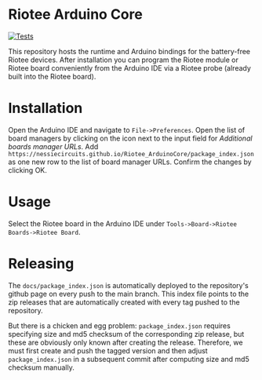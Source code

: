 # Riotee Arduino Core


[![Tests](https://github.com/NessieCircuits/Riotee_ArduinoCore/actions/workflows/test.yml/badge.svg)](https://github.com/NessieCircuits/Riotee_ArduinoCore/actions/workflows/test.yml)

This repository hosts the runtime and Arduino bindings for the battery-free Riotee devices. After installation you can program the Riotee module or Riotee board conveniently from the Arduino IDE via a Riotee probe (already built into the Riotee board).

# Installation

Open the Arduino IDE and navigate to `File->Preferences`.
Open the list of board managers by clicking on the icon next to the input field for *Additional boards manager URLs*.
Add `https://nessiecircuits.github.io/Riotee_ArduinoCore/package_index.json` as one new row to the list of board manager URLs.
Confirm the changes by clicking OK.

# Usage

Select the Riotee board in the Arduino IDE under `Tools->Board->Riotee Boards->Riotee Board`.

# Releasing

The `docs/package_index.json` is automatically deployed to the repository's github page on every push to the main branch. This index file points to the zip releases that are automatically created with every tag pushed to the repository.

But there is a chicken and egg problem: `package_index.json` requires specifying size and md5 checksum of the corresponding zip release, but these are obviously only known after creating the release. Therefore, we must first create and push the tagged version and then adjust `package_index.json` in a subsequent commit after computing size and md5 checksum manually.